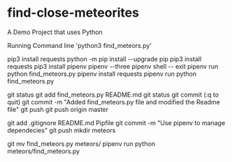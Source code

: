 # find-close-meteorites
A Demo Project that uses Python


Running Command line
'python3 find_meteors.py'



pip3 install requests
python -m pip install --upgrade pip
pip3 install requests
pip3 install pipenv
pipenv --three
pipenv shell
-- exit
pipenv run python find_meteors.py
pipenv install requests
pipenv run python find_meteors.py


git status
git add find_meteors.py README.md
git status
git commit (:q to quit)
git commit -m "Added find_meteors.py file and modified the Readme file"
git push
git push origin master


git add .gitignore README.md Pipfile
git commit -m "Use pipenv to manage dependecies"
git push
mkdir meteors

git mv find_meteors.py meteors/
pipenv run python meteors/find_meteors.py
